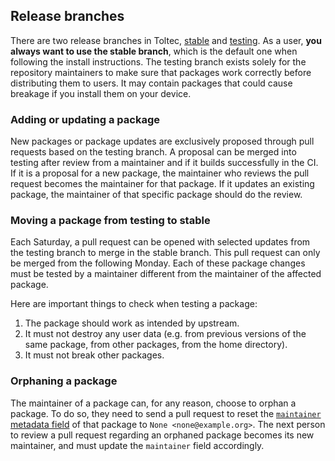 ## Release branches

There are two release branches in Toltec, [stable](https://toltec.delab.re/stable) and [testing](https://toltec.delab.re/testing).
As a user, **you always want to use the stable branch**, which is the default one when following the install instructions.
The testing branch exists solely for the repository maintainers to make sure that packages work correctly before distributing them to users.
It may contain packages that could cause breakage if you install them on your device.

### Adding or updating a package

New packages or package updates are exclusively proposed through pull requests based on the testing branch.
A proposal can be merged into testing after review from a maintainer and if it builds successfully in the CI.
If it is a proposal for a new package, the maintainer who reviews the pull request becomes the maintainer for that package.
If it updates an existing package, the maintainer of that specific package should do the review.

### Moving a package from testing to stable

Each Saturday, a pull request can be opened with selected updates from the testing branch to merge in the stable branch.
This pull request can only be merged from the following Monday.
Each of these package changes must be tested by a maintainer different from the maintainer of the affected package.

Here are important things to check when testing a package:

1. The package should work as intended by upstream.
2. It must not destroy any user data (e.g. from previous versions of the same package, from other packages, from the home directory).
3. It must not break other packages.

### Orphaning a package

The maintainer of a package can, for any reason, choose to orphan a package.
To do so, they need to send a pull request to reset the [`maintainer` metadata field](docs/package.md#maintainer-required) of that package to `None <none@example.org>`.
The next person to review a pull request regarding an orphaned package becomes its new maintainer, and must update the `maintainer` field accordingly.
